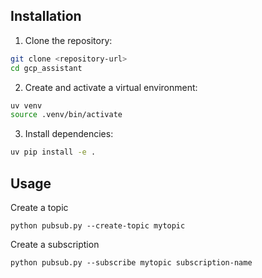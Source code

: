 ## Installation

1. Clone the repository:
```bash
git clone <repository-url>
cd gcp_assistant
```

2. Create and activate a virtual environment:
```bash
uv venv
source .venv/bin/activate
```

3. Install dependencies:
```bash
uv pip install -e .
```

## Usage

Create a topic

```shell
python pubsub.py --create-topic mytopic
```

Create a subscription

```shell
python pubsub.py --subscribe mytopic subscription-name
```